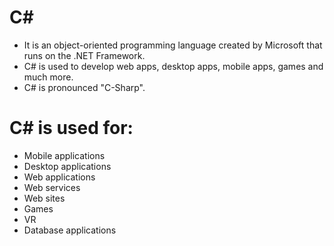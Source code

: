 # C#
- It is an object-oriented programming language created by Microsoft that runs on the .NET Framework.
- C# is used to develop web apps, desktop apps, mobile apps, games and much more.
- C# is pronounced "C-Sharp".

# C# is used for:
- Mobile applications
- Desktop applications
- Web applications
- Web services
- Web sites
- Games
- VR
- Database applications
